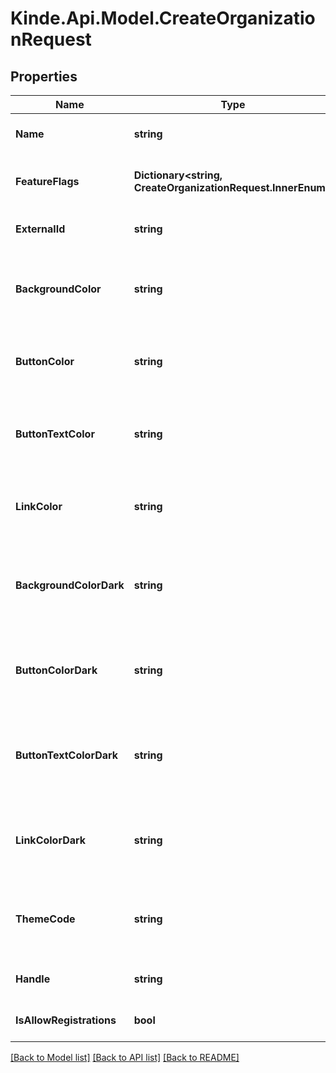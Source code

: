 # Kinde.Api.Model.CreateOrganizationRequest

## Properties

Name | Type | Description | Notes
------------ | ------------- | ------------- | -------------
**Name** | **string** | The organization&#39;s name. | 
**FeatureFlags** | **Dictionary&lt;string, CreateOrganizationRequest.InnerEnum&gt;** | The organization&#39;s feature flag settings. | [optional] 
**ExternalId** | **string** | The organization&#39;s ID. | [optional] 
**BackgroundColor** | **string** | The organization&#39;s brand settings - background color. | [optional] 
**ButtonColor** | **string** | The organization&#39;s brand settings - button color. | [optional] 
**ButtonTextColor** | **string** | The organization&#39;s brand settings - button text color. | [optional] 
**LinkColor** | **string** | The organization&#39;s brand settings - link color. | [optional] 
**BackgroundColorDark** | **string** | The organization&#39;s brand settings - dark mode background color. | [optional] 
**ButtonColorDark** | **string** | The organization&#39;s brand settings - dark mode button color. | [optional] 
**ButtonTextColorDark** | **string** | The organization&#39;s brand settings - dark mode button text color. | [optional] 
**LinkColorDark** | **string** | The organization&#39;s brand settings - dark mode link color. | [optional] 
**ThemeCode** | **string** | The organization&#39;s brand settings - theme/mode &#39;light&#39; | &#39;dark&#39; | &#39;user_preference&#39;. | [optional] 
**Handle** | **string** | The organization&#39;s handle. | [optional] 
**IsAllowRegistrations** | **bool** | Users can sign up to this organization. | [optional] 

[[Back to Model list]](../README.md#documentation-for-models) [[Back to API list]](../README.md#documentation-for-api-endpoints) [[Back to README]](../README.md)

